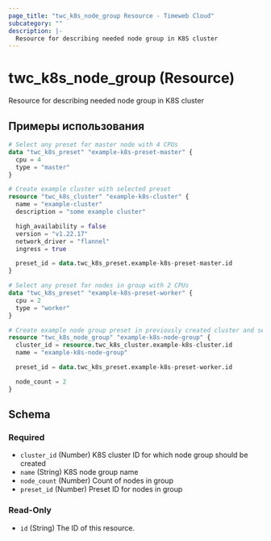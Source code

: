 ```yaml
---
page_title: "twc_k8s_node_group Resource - Timeweb Cloud"
subcategory: ""
description: |-
  Resource for describing needed node group in K8S cluster
---
```


# twc_k8s_node_group (Resource)

Resource for describing needed node group in K8S cluster

## Примеры использования

```terraform
# Select any preset for master node with 4 CPUs
data "twc_k8s_preset" "example-k8s-preset-master" {
  cpu = 4
  type = "master"
}

# Create example cluster with selected preset
resource "twc_k8s_cluster" "example-k8s-cluster" {
  name = "example-cluster"
  description = "some example cluster"

  high_availability = false
  version = "v1.22.17"
  network_driver = "flannel"
  ingress = true

  preset_id = data.twc_k8s_preset.example-k8s-preset-master.id
}

# Select any preset for nodes in group with 2 CPUs
data "twc_k8s_preset" "example-k8s-preset-worker" {
  cpu = 2
  type = "worker"
}

# Create example node group preset in previously created cluster and selected preset with 2 nodes
resource "twc_k8s_node_group" "example-k8s-node-group" {
  cluster_id = resource.twc_k8s_cluster.example-k8s-cluster.id
  name = "example-k8s-node-group"

  preset_id = data.twc_k8s_preset.example-k8s-preset-worker.id

  node_count = 2
}
```
<!-- schema generated by tfplugindocs -->
## Schema

### Required

- `cluster_id` (Number) K8S cluster ID for which node group should be created
- `name` (String) K8S node group name
- `node_count` (Number) Count of nodes in group
- `preset_id` (Number) Preset ID for nodes in group

### Read-Only

- `id` (String) The ID of this resource.

